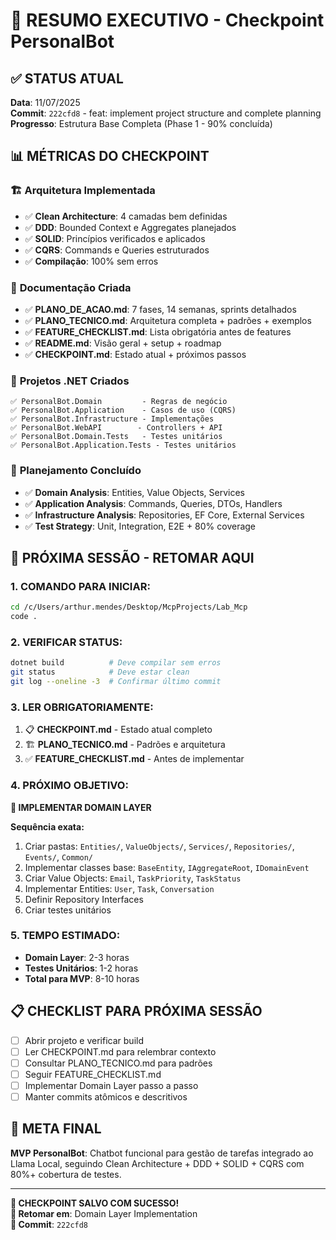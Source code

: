 # 🎯 RESUMO EXECUTIVO - Checkpoint PersonalBot

## ✅ STATUS ATUAL
**Data**: 11/07/2025  
**Commit**: `222cfd8` - feat: implement project structure and complete planning  
**Progresso**: Estrutura Base Completa (Phase 1 - 90% concluída)

## 📊 MÉTRICAS DO CHECKPOINT

### 🏗️ **Arquitetura Implementada**
- ✅ **Clean Architecture**: 4 camadas bem definidas
- ✅ **DDD**: Bounded Context e Aggregates planejados  
- ✅ **SOLID**: Princípios verificados e aplicados
- ✅ **CQRS**: Commands e Queries estruturados
- ✅ **Compilação**: 100% sem erros

### 📝 **Documentação Criada**
- ✅ **PLANO_DE_ACAO.md**: 7 fases, 14 semanas, sprints detalhados
- ✅ **PLANO_TECNICO.md**: Arquitetura completa + padrões + exemplos
- ✅ **FEATURE_CHECKLIST.md**: Lista obrigatória antes de features
- ✅ **README.md**: Visão geral + setup + roadmap
- ✅ **CHECKPOINT.md**: Estado atual + próximos passos

### 🔧 **Projetos .NET Criados**
```
✅ PersonalBot.Domain         - Regras de negócio
✅ PersonalBot.Application    - Casos de uso (CQRS)  
✅ PersonalBot.Infrastructure - Implementações
✅ PersonalBot.WebAPI        - Controllers + API
✅ PersonalBot.Domain.Tests   - Testes unitários
✅ PersonalBot.Application.Tests - Testes unitários
```

### 🎯 **Planejamento Concluído**
- ✅ **Domain Analysis**: Entities, Value Objects, Services
- ✅ **Application Analysis**: Commands, Queries, DTOs, Handlers
- ✅ **Infrastructure Analysis**: Repositories, EF Core, External Services
- ✅ **Test Strategy**: Unit, Integration, E2E + 80% coverage

## 🚀 PRÓXIMA SESSÃO - RETOMAR AQUI

### **1. COMANDO PARA INICIAR:**
```bash
cd /c/Users/arthur.mendes/Desktop/McpProjects/Lab_Mcp
code .
```

### **2. VERIFICAR STATUS:**
```bash
dotnet build          # Deve compilar sem erros
git status            # Deve estar clean
git log --oneline -3  # Confirmar último commit
```

### **3. LER OBRIGATORIAMENTE:**
1. 📋 **CHECKPOINT.md** - Estado atual completo
2. 🏗️ **PLANO_TECNICO.md** - Padrões e arquitetura
3. ✅ **FEATURE_CHECKLIST.md** - Antes de implementar

### **4. PRÓXIMO OBJETIVO:**
**🎯 IMPLEMENTAR DOMAIN LAYER**

**Sequência exata:**
1. Criar pastas: `Entities/`, `ValueObjects/`, `Services/`, `Repositories/`, `Events/`, `Common/`
2. Implementar classes base: `BaseEntity`, `IAggregateRoot`, `IDomainEvent`
3. Criar Value Objects: `Email`, `TaskPriority`, `TaskStatus`
4. Implementar Entities: `User`, `Task`, `Conversation`
5. Definir Repository Interfaces
6. Criar testes unitários

### **5. TEMPO ESTIMADO:**
- **Domain Layer**: 2-3 horas
- **Testes Unitários**: 1-2 horas
- **Total para MVP**: 8-10 horas

## 📋 CHECKLIST PARA PRÓXIMA SESSÃO

- [ ] Abrir projeto e verificar build
- [ ] Ler CHECKPOINT.md para relembrar contexto
- [ ] Consultar PLANO_TECNICO.md para padrões
- [ ] Seguir FEATURE_CHECKLIST.md
- [ ] Implementar Domain Layer passo a passo
- [ ] Manter commits atômicos e descritivos

## 🎯 META FINAL

**MVP PersonalBot**: Chatbot funcional para gestão de tarefas integrado ao Llama Local, seguindo Clean Architecture + DDD + SOLID + CQRS com 80%+ cobertura de testes.

---

**🏁 CHECKPOINT SALVO COM SUCESSO!**  
**📍 Retomar em**: Domain Layer Implementation  
**🔗 Commit**: `222cfd8`
